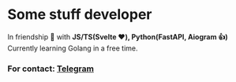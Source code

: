 # Some stuff developer

In friendship 🤝 with **JS/TS(Svelte ❤️), Python(FastAPI, Aiogram 👍)**  
Currently learning Golang in a free time.

### For contact: [Telegram](https://t.me/wkiskas)
